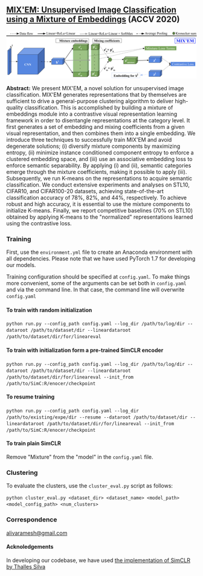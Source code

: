 
## [MIX'EM: Unsupervised Image Classification using a Mixture of Embeddings](https://arxiv.org/abs/2007.09502) (ACCV 2020)

![](mixem_arch.png)

**Abstract:** We present MIX'EM, a novel solution for unsupervised image classification. MIX'EM generates representations that by themselves are sufficient to drive a general-purpose clustering algorithm to deliver high-quality classification. This is accomplished by building a mixture of embeddings module into a contrastive visual representation learning framework in order to disentangle representations at the category level. It first generates a set of embedding and mixing coefficients from a given visual representation, and then combines them into a single embedding. We introduce three techniques to successfully train MIX'EM and avoid degenerate solutions; (i) diversify mixture components by maximizing entropy, (ii) minimize instance conditioned component entropy to enforce a clustered embedding space, and (iii) use an associative embedding loss to enforce semantic separability. By applying (i) and (ii), semantic categories emerge through the mixture coefficients, making it possible to apply (iii). Subsequently, we run K-means on the representations to acquire semantic classification. We conduct extensive experiments and analyses on STL10, CIFAR10, and CIFAR100-20 datasets, achieving state-of-the-art classification accuracy of 78\%, 82\%, and 44\%, respectively. To achieve robust and high accuracy, it is essential to use the mixture components to initialize K-means. Finally, we report competitive baselines (70\% on STL10) obtained by applying K-means to the "normalized" representations learned using the contrastive loss.

### Training

First, use the `environment.yml` file to create an Anaconda environment with all dependencies. Please note that we have used PyTorch 1.7 for developing our models. 

Training configuration should be specified at `config.yaml`. To make things more convenient, some of the arguments can be set both in `config.yaml` and via the command line. In that case, the command line will overwrite `config.yaml`

#### To train with random initialization
`python run.py --config_path config.yaml --log_dir /path/to/log/dir --dataroot /path/to/dataset/dir --lineardataroot /path/to/dataset/dir/for/lineareval`

#### To train with initialization form a pre-trained SimCLR encoder
`python run.py --config_path config.yaml --log_dir /path/to/log/dir --dataroot /path/to/dataset/dir --lineardataroot /path/to/dataset/dir/for/lineareval --init_from /path/to/SimC:R/enocer/checkpoint`

#### To resume training
`python run.py --config_path config.yaml --log_dir /path/to/existing/expe/dir --resume --dataroot /path/to/dataset/dir --lineardataroot /path/to/dataset/dir/for/lineareval --init_from /path/to/SimC:R/enocer/checkpoint`

#### To train plain SimCLR
Remove "Mixture" from the "model" in the `config.yaml` file.

### Clustering

To evaluate the clusters, use the `cluster_eval.py` script as follows:

`python cluster_eval.py <dataset_dir> <dataset_name> <model_path> <model_config_path> <num_clusters>`

### Correspondence
alivaramesh@gmail.com

#### Acknoledgements
In developing our codebase, we have used [the implementation of SimCLR by Thalles Silva](https://github.com/sthalles/SimCLR)
